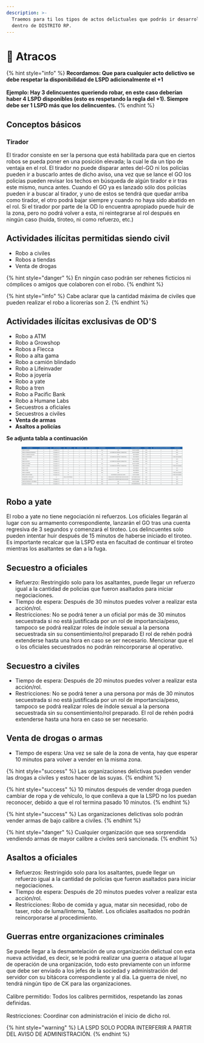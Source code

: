 ```yaml
---
description: >-
  Traemos para ti los tipos de actos delictuales que podrás ir desarrollando
  dentro de DISTRITO RP.
---
```


# 💸 Atracos

{% hint style="info" %}
**Recordamos: Que para cualquier acto delictivo se debe respetar la disponibilidad de LSPD adicionalmente el +1**\
\
**Ejemplo: Hay 3 delincuentes queriendo robar, en este caso deberían haber 4 LSPD disponibles (esto es respetando la regla del +1). Siempre debe ser 1 LSPD más que los delincuentes.**
{% endhint %}

## Conceptos básicos

### Tirador

El tirador consiste en ser la persona que está habilitada para que en ciertos robos se pueda poner en una posición elevada; la cual le da un tipo de ventaja en el rol. El tirador no puede disparar antes del-GO ni los policías pueden ir a buscarlo antes de dicho aviso, una vez que se lance el GO los policías pueden revisar los techos en búsqueda de algún tirador e ir tras este mismo, nunca antes. Cuando el GO ya es lanzado sólo dos policías pueden ir a buscar al tirador, y uno de estos se tendrá que quedar arriba como tirador, el otro podrá bajar siempre y cuando no haya sido abatido en el rol. Si el tirador por parte de la OD lo encuentra apropiado puede huir de la zona, pero no podrá volver a esta, ni reintegrarse al rol después en ningún caso (huida, tiroteo, ni como refuerzo, etc.)

## Actividades ilícitas permitidas siendo civil

* Robo a civiles
* Robos a tiendas
* Venta de drogas

{% hint style="danger" %}
En ningún caso podrán ser rehenes ficticios ni cómplices o amigos que colaboren con el robo.
{% endhint %}

{% hint style="info" %}
Cabe aclarar que la cantidad máxima de civiles que pueden realizar el robo a licorerías son 2.
{% endhint %}

## Actividades ilícitas exclusivas de OD'S

* Robo a ATM
* Robo a Growshop
* Robos a Flecca
* Robo a alta gama
* Robo a camión blindado
* Robo a Lifeinvader
* Robo a joyería
* Robo a yate
* Robo a tren
* Robo a Pacific Bank
* Robo a Humane Labs
* Secuestros a oficiales
* Secuestros a civiles
* **Venta  de armas**
* **Asaltos a policías**

**Se adjunta tabla a continuación**

<figure><img src="../../.gitbook/assets/image (3).png" alt=""><figcaption></figcaption></figure>

## Robo a yate

El robo a yate no tiene negociación ni refuerzos. Los oficiales llegarán al lugar con su armamento correspondiente, lanzarán el GO tras una cuenta regresiva de 3 segundos y comenzará el tiroteo. Los delincuentes solo pueden intentar huir después de 15 minutos de haberse iniciado el tiroteo. Es importante recalcar que la LSPD esta en facultad de continuar el tiroteo mientras los asaltantes se dan a la fuga.

## Secuestro a oficiales

* Refuerzo: Restringido solo para los asaltantes, puede llegar un refuerzo igual a la cantidad de policías que fueron asaltados para iniciar negociaciones.
* Tiempo de espera: Después de 30 minutos puedes volver a realizar esta acción/rol.
* Restricciones: No se podrá tener a un oficial por más de 30 minutos secuestrada si no está justificada por un rol de importancia/peso, tampoco se podrá realizar roles de índole sexual a la persona secuestrada sin su consentimiento/rol preparado El rol de rehén podrá extenderse hasta una hora en caso se ser necesario. Mencionar que el o los oficiales secuestrados no podrán reincorporarse al operativo.

## Secuestro a civiles

* Tiempo de espera: Después de 20 minutos puedes volver a realizar esta acción/rol.
* Restricciones: No se podrá tener a una persona por más de 30 minutos secuestrada si no está justificada por un rol de importancia/peso, tampoco se podrá realizar roles de índole sexual a la persona secuestrada sin su consentimiento/rol preparado. El rol de rehén podrá extenderse hasta una hora en caso se ser necesario.

## **Venta de drogas o armas**

* Tiempo de espera: Una vez se sale de la zona de venta, hay que esperar 10 minutos para volver a vender en la misma zona.

{% hint style="success" %}
Las organizaciones delictivas pueden vender las drogas a civiles y estos hacer de las suyas.
{% endhint %}

{% hint style="success" %}
10 minutos después de vender droga pueden cambiar de ropa y de vehículo, lo que conlleva a que la LSPD no los puedan reconocer, debido a que el rol termina pasado 10 minutos.&#x20;
{% endhint %}

{% hint style="success" %}
Las organizaciones delictivas solo podrán vender armas de bajo calibre a civiles.
{% endhint %}

{% hint style="danger" %}
Cualquier organización que sea sorprendida vendiendo armas de mayor calibre a civiles será sancionada.
{% endhint %}

## **Asaltos a oficiales**

* Refuerzos: Restringido solo para los asaltantes, puede llegar un refuerzo igual a la cantidad de policías que fueron asaltados para iniciar negociaciones.
* Tiempo de espera: Después de 20 minutos puedes volver a realizar esta acción/rol.
* Restricciones: Robo de comida y agua, matar sin necesidad, robo de taser, robo de luma/linterna, Tablet. Los oficiales asaltados no podrán reincorporarse al procedimiento.

## Guerras entre organizaciones criminales

Se puede llegar a la desmantelación de una organización delictual con esta nueva actividad, es decir, se le podrá realizar una guerra o ataque al lugar de operación de una organización, todo esto previamente con un informe que debe ser enviado a los jefes de la sociedad y administración del servidor con su bitácora correspondiente y al día. La guerra de nivel, no tendrá ningún tipo de CK para las organizaciones. \
\
Calibre permitido: Todos los calibres permitidos, respetando las zonas definidas.\
\
Restricciones: Coordinar con administración el inicio de dicho rol.&#x20;

{% hint style="warning" %}
LA LSPD SOLO PODRA INTERFERIR A PARTIR DEL AVISO DE ADMINISTRACIÓN.
{% endhint %}
